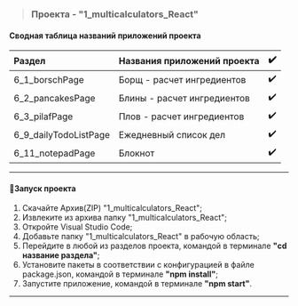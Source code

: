 >### Проекта - "1_multicalculators_React"

#### Сводная таблица названий приложений проекта

| Раздел                | Названия приложений проекта | :heavy_check_mark:       | 
| :-------------------- | :-------------------------- | :----------------------: | 
| 6_1_borschPage        | Борщ - расчет ингредиентов  |    :heavy_check_mark:    |
| 6_2_pancakesPage      | Блины - расчет ингредиентов |    :heavy_check_mark:    |
| 6_3_pilafPage         | Плов - расчет ингредиентов  |    :heavy_check_mark:    |
| 6_9_dailyTodoListPage | Ежедневный список дел       |    :heavy_check_mark:    |
| 6_11_notepadPage      | Блокнот                     |    :heavy_check_mark:    |

---

#### :rocket:Запуск проекта

1. Скачайте Архив(ZIP) "1_multicalculators_React";
2. Извлеките из архива папку "1_multicalculators_React";
3. Откройте Visual Studio Code;
4. Добавьте папку "1_multicalculators_React" в рабочую область;
5. Перейдите в любой из разделов проекта, командой в терминале **"cd название раздела"**;
6. Установите пакеты в соответствии с конфигурацией в файле package.json, командой в терминале **"npm install"**;
7. Запустите приложение, командой в терминале **"npm start"**.

---
